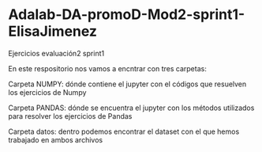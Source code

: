 # Adalab-DA-promoD-Mod2-sprint1-ElisaJimenez




Ejercicios evaluación2 sprint1

En este respositorio nos vamos a encntrar con tres carpetas:

Carpeta NUMPY: dónde contiene el jupyter con el códigos que resuelven los ejercicios de Numpy

Carpeta PANDAS: dónde se encuentra el jupyter con los métodos utilizados para resolver los ejercicios de Pandas

Carpeta datos: dentro podemos encontrar el dataset con el que hemos trabajado en ambos archivos
